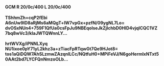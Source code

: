 #### GCM R 20/0c/400 L 20/0c/400
**TShhmZh+cqP2fEbi**<br/>**A6nUw9ID8aRjMs6aMQgT+lW7vpGx+pzfN/09ygNL7Lo=**<br/>**dvOSxNUn4+759F1QfUa0csFpJu9NBEqolseJkZjIchbD0HID4vjqICQC1VZ7bq8wVc3/klaJWTQWnnLY...**<br/><br/>
**hrtWVXg/iPNNLXyq**<br/>**NU1ixoe0pY71yL2khz3a+zTiacFpRTqwGt7Qe9HJot8=**<br/>**tos1aQiDQW7AhSLzmwZAzqnlLCc/NQtfuH0+MPiFeVJ/N6goHermlxNTxt50AAt2bd7LYCFQnNmzoOLb...**
